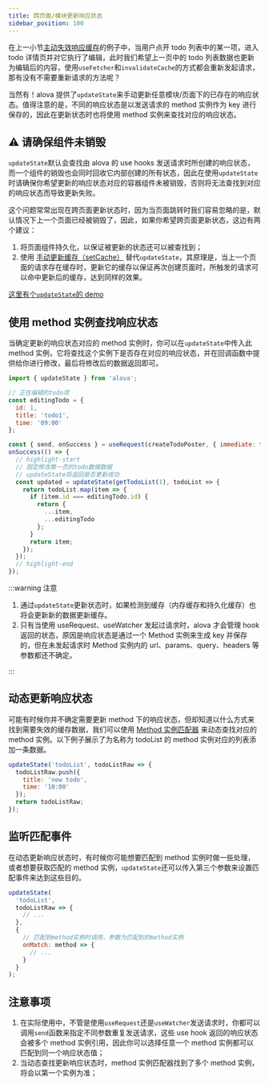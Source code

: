 ```yaml
---
title: 跨页面/模块更新响应状态
sidebar_position: 100
---
```


在上一小节[主动失效响应缓存](/tutorial/learning/invalidate-response-cache)的例子中，当用户点开 todo 列表中的某一项，进入 todo 详情页并对它执行了编辑，此时我们希望上一页中的 todo 列表数据也更新为编辑后的内容，使用`useFetcher`和`invalidateCache`的方式都会重新发起请求，那有没有不需要重新请求的方法呢？

当然有！alova 提供了`updateState`来手动更新任意模块/页面下的已存在的响应状态。值得注意的是，不同的响应状态是以发送请求的 method 实例作为 key 进行保存的，因此在更新状态时也将使用 method 实例来查找对应的响应状态。

## ⚠️ 请确保组件未销毁

`updateState`默认会查找由 alova 的 use hooks 发送请求时所创建的响应状态，而一个组件的销毁也会同时回收它内部创建的所有状态，因此在使用`updateState`时请确保你希望更新的响应状态对应的容器组件未被销毁，否则将无法查找到对应的响应状态而导致更新失败。

这个问题常常出现在跨页面更新状态时，因为当页面跳转时我们容易忽略的是，默认情况下上一个页面已经被销毁了，因此，如果你希望跨页面更新状态，这边有两个建议：

1. 将页面组件持久化，以保证被更新的状态还可以被查找到；
2. 使用 [手动更新缓存（setCache）](/tutorial/learning/cache-set-and-query) 替代`updateState`，其原理是，当上一个页面的请求存在缓存时，更新它的缓存以保证再次创建页面时，所触发的请求可以命中更新后的缓存，达到同样的效果。

[这里有个`updateState`的 demo](/tutorial/example/update-state)

## 使用 method 实例查找响应状态

当确定更新的响应状态对应的 method 实例时，你可以在`updateState`中传入此 method 实例，它将查找这个实例下是否存在对应的响应状态，并在回调函数中提供给你进行修改，最后将修改后的数据返回即可。

```javascript
import { updateState } from 'alova';

// 正在编辑的todo项
const editingTodo = {
  id: 1,
  title: 'todo1',
  time: '09:00'
};

const { send, onSuccess } = useRequest(createTodoPoster, { immediate: false });
onSuccess(() => {
  // highlight-start
  // 固定修改第一页的todo数据数据
  // updateState将返回是否更新成功
  const updated = updateState(getTodoList(1), todoList => {
    return todoList.map(item => {
      if (item.id === editingTodo.id) {
        return {
          ...item,
          ...editingTodo
        };
      }
      return item;
    });
  });
  // highlight-end
});
```

:::warning 注意

1. 通过`updateState`更新状态时，如果检测到缓存（内存缓存和持久化缓存）也将会更新新的数据更新缓存。
2. 只有当使用 useRequest、useWatcher 发起过请求时，alova 才会管理 hook 返回的状态，原因是响应状态是通过一个 Method 实例来生成 key 并保存的，但在未发起请求时 Method 实例内的 url、params、query、headers 等参数都还不确定。

:::

## 动态更新响应状态

可能有时候你并不确定需要更新 method 下的响应状态，但却知道以什么方式来找到需要失效的缓存数据，我们可以使用 [Method 实例匹配器](/tutorial/next-step/method-instance-matcher) 来动态查找对应的 method 实例。以下例子展示了为名称为 todoList 的 method 实例对应的列表添加一条数据。

```javascript
updateState('todoList', todoListRaw => {
  todoListRaw.push({
    title: 'new todo',
    time: '10:00'
  });
  return todoListRaw;
});
```

## 监听匹配事件

在动态更新响应状态时，有时候你可能想要匹配到 method 实例时做一些处理，或者想要获取匹配的 method 实例，`updateState`还可以传入第三个参数来设置匹配事件来达到这些目的。

```javascript
updateState(
  'todoList',
  todoListRaw => {
    // ...
  },
  {
    // 匹配到method实例时调用，参数为匹配到的method实例
    onMatch: method => {
      // ...
    }
  }
);
```

## 注意事项

1. 在实际使用中，不管是使用`useRequest`还是`useWatcher`发送请求时，你都可以调用`send`函数来指定不同参数重复发送请求，这些 use hook 返回的响应状态会被多个 method 实例引用，因此你可以选择任意一个 method 实例都可以匹配到同一个响应状态值；
2. 当动态查找更新响应状态时，method 实例匹配器找到了多个 method 实例，将会以第一个实例为准；
